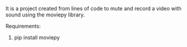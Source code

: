 It is a project created from lines of code to mute and record a video with sound using the moviepy library. 

Requirements: 
1. pip install moviepy 

